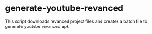 # generate-youtube-revanced
This script downloads revanced project files and creates a batch file to generate youtube revanced apk
